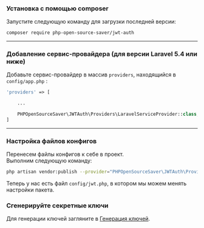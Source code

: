 ### Установка с помощью composer

Запустите следующую команду для загрузки последней версии:

```bash
composer require php-open-source-saver/jwt-auth
```

-------------------------------------------------------------------------------

### Добавление сервис-провайдера (для версии Laravel 5.4 или ниже)

Добавьте сервис-провайдер в массив `providers`, находящийся в `config/app.php` :

```php
'providers' => [

    ...

    PHPOpenSourceSaver\JWTAuth\Providers\LaravelServiceProvider::class,
]
```

-------------------------------------------------------------------------------

### Настройка файлов конфигов

Перенесем файлы конфигов к себе в проект. <br>
Выполним следующую команду:

```bash
php artisan vendor:publish --provider="PHPOpenSourceSaver\JWTAuth\Providers\LaravelServiceProvider"
```

Теперь у нас есть файл `config/jwt.php`, в котором мы можем менять настройки пакета.

### Сгенерируйте секретные ключи

Для генерации ключей загляните в [Генерация ключей](generate-secrets-ru.md).
